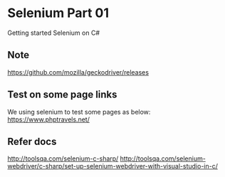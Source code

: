 # Selenium Part 01
Getting started Selenium on C#
## Note 
https://github.com/mozilla/geckodriver/releases

## Test on some page links
We using selenium to test some pages as below:
https://www.phptravels.net/

## Refer docs
http://toolsqa.com/selenium-c-sharp/
http://toolsqa.com/selenium-webdriver/c-sharp/set-up-selenium-webdriver-with-visual-studio-in-c/
